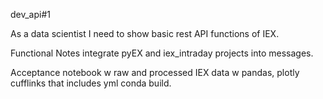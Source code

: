 dev_api#1

As a data scientist I need to show basic rest API functions of IEX. 

Functional Notes
integrate pyEX and iex_intraday projects into messages.

Acceptance
notebook w raw and processed IEX data w pandas, plotly cufflinks that includes yml conda build.
